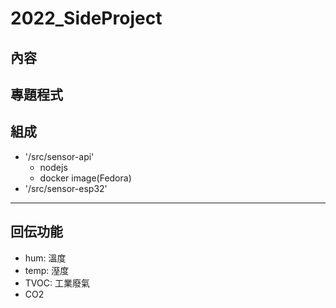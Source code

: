 # 2022_SideProject
## 內容
專題程式
---
## 組成
- '/src/sensor-api'
  * nodejs
  * docker image(Fedora)
- '/src/sensor-esp32'
---
## 回伝功能
- hum: 溫度
- temp: 溼度
- TVOC: 工業廢氣
- CO2